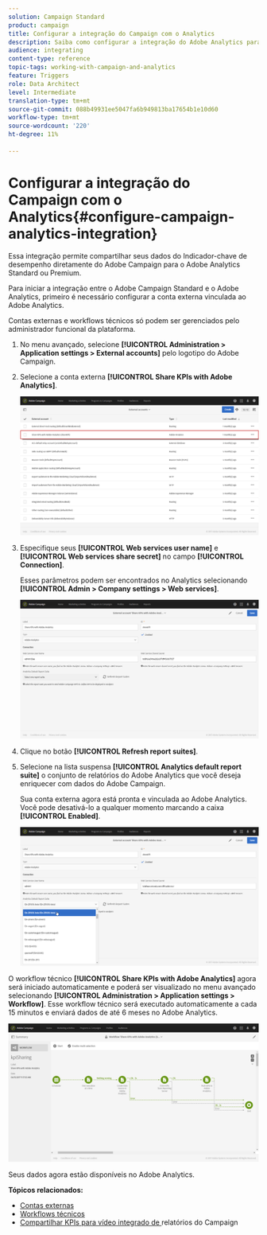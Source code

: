 ```yaml
---
solution: Campaign Standard
product: campaign
title: Configurar a integração do Campaign com o Analytics
description: Saiba como configurar a integração do Adobe Analytics para começar a medir o sucesso de seus deliveries de email.
audience: integrating
content-type: reference
topic-tags: working-with-campaign-and-analytics
feature: Triggers
role: Data Architect
level: Intermediate
translation-type: tm+mt
source-git-commit: 088b49931ee5047fa6b949813ba17654b1e10d60
workflow-type: tm+mt
source-wordcount: '220'
ht-degree: 11%

---
```



# Configurar a integração do Campaign com o Analytics{#configure-campaign-analytics-integration}

Essa integração permite compartilhar seus dados do Indicador-chave de desempenho diretamente do Adobe Campaign para o Adobe Analytics Standard ou Premium.

Para iniciar a integração entre o Adobe Campaign Standard e o Adobe Analytics, primeiro é necessário configurar a conta externa vinculada ao Adobe Analytics.

Contas externas e workflows técnicos só podem ser gerenciados pelo administrador funcional da plataforma.

1. No menu avançado, selecione **[!UICONTROL Administration > Application settings > External accounts]** pelo logotipo do Adobe Campaign.
1. Selecione a conta externa **[!UICONTROL Share KPIs with Adobe Analytics]**.

   ![](assets/analytics_2.png)

1. Especifique seus **[!UICONTROL Web services user name]** e **[!UICONTROL Web services share secret]** no campo **[!UICONTROL Connection]**.

   Esses parâmetros podem ser encontrados no Analytics selecionando **[!UICONTROL Admin > Company settings > Web services]**.

   ![](assets/analytics_1.png)

1. Clique no botão **[!UICONTROL Refresh report suites]**.
1. Selecione na lista suspensa **[!UICONTROL Analytics default report suite]** o conjunto de relatórios do Adobe Analytics que você deseja enriquecer com dados do Adobe Campaign.

   Sua conta externa agora está pronta e vinculada ao Adobe Analytics. Você pode desativá-lo a qualquer momento marcando a caixa **[!UICONTROL Enabled]**.

   ![](assets/analytics.png)

O workflow técnico **[!UICONTROL Share KPIs with Adobe Analytics]** agora será iniciado automaticamente e poderá ser visualizado no menu avançado selecionando **[!UICONTROL Administration > Application settings > Workflow]**. Esse workflow técnico será executado automaticamente a cada 15 minutos e enviará dados de até 6 meses no Adobe Analytics.

![](assets/analytics_3.png)

Seus dados agora estão disponíveis no Adobe Analytics.

**Tópicos relacionados:**

* [Contas externas](../../administration/using/external-accounts.md)
* [Workflows técnicos](../../administration/using/technical-workflows.md)
* [Compartilhar KPIs para vídeo integrado de ](https://helpx.adobe.com/marketing-cloud/how-to/email-marketing.html) relatórios do Campaign

